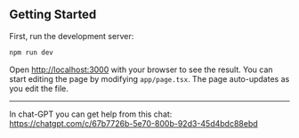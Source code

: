 ## Getting Started

First, run the development server:

```bash
npm run dev
```

Open [http://localhost:3000](http://localhost:3000) with your browser to see the result.
You can start editing the page by modifying `app/page.tsx`. The page auto-updates as you edit the file.


*****


In chat-GPT you can get help from this chat: https://chatgpt.com/c/67b7726b-5e70-800b-92d3-45d4bdc88ebd